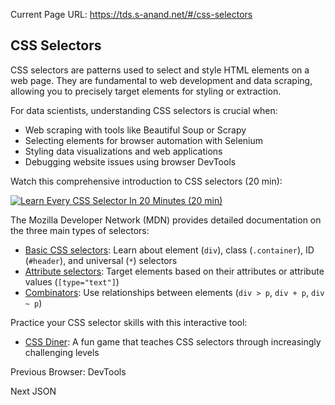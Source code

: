 Current Page URL: https://tds.s-anand.net/#/css-selectors

## CSS Selectors

CSS selectors are patterns used to select and style HTML elements on a web
page. They are fundamental to web development and data scraping, allowing you
to precisely target elements for styling or extraction.

For data scientists, understanding CSS selectors is crucial when:

  * Web scraping with tools like Beautiful Soup or Scrapy
  * Selecting elements for browser automation with Selenium
  * Styling data visualizations and web applications
  * Debugging website issues using browser DevTools

Watch this comprehensive introduction to CSS selectors (20 min):

[![Learn Every CSS Selector In 20 Minutes \(20
min\)](https://i.ytimg.com/vi_webp/l1mER1bV0N0/sddefault.webp)](https://youtu.be/l1mER1bV0N0)

The Mozilla Developer Network (MDN) provides detailed documentation on the
three main types of selectors:

  * [Basic CSS selectors](https://developer.mozilla.org/en-US/docs/Learn_web_development/Core/Styling_basics/Basic_selectors): Learn about element (`div`), class (`.container`), ID (`#header`), and universal (`*`) selectors
  * [Attribute selectors](https://developer.mozilla.org/en-US/docs/Learn_web_development/Core/Styling_basics/Attribute_selectors): Target elements based on their attributes or attribute values (`[type="text"]`)
  * [Combinators](https://developer.mozilla.org/en-US/docs/Learn_web_development/Core/Styling_basics/Combinators): Use relationships between elements (`div > p`, `div + p`, `div ~ p`)

Practice your CSS selector skills with this interactive tool:

  * [CSS Diner](https://flukeout.github.io/): A fun game that teaches CSS selectors through increasingly challenging levels

Previous Browser: DevTools

Next JSON

